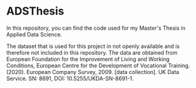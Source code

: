 # ADSThesis

In this repository, you can find the code used for my Master's Thesis in Applied Data Science.

The dataset that is used for this project in not openly available and is therefore not included in this repository. The data are obtained from European Foundation for the Improvement of Living and Working Conditions, European Centre for the Development of Vocational Training. (2020). European Company Survey, 2009. [data collection]. UK Data Service. SN: 8691, DOI: 10.5255/UKDA-SN-8691-1.


